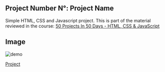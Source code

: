 ## Project Number N°: Project Name

Simple HTML, CSS and Javascript project. This is part of the material reviewed in the course: [50 Projects In 50 Days - HTML, CSS & JavaScript](https://www.udemy.com/course/50-projects-50-days/)

## Image

![demo](./img/examples/demo.gif)


[Project](LINKTOHEPROJECT)
